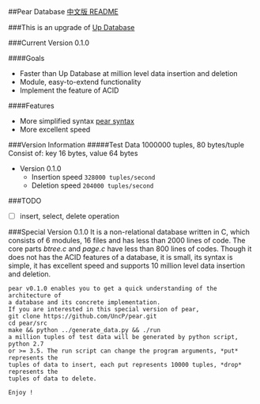 ##Pear Database
[中文版 README](./README.md)

###This is an upgrade of [Up Database](http://www.github.com/UncP/Up_Database)

###Current Version 0.1.0

####Goals
- Faster than Up Database at million level data insertion and deletion
- Module, easy-to-extend functionality
- Implement the feature of ACID

####Features
- More simplified syntax [pear syntax](./pear_syntax)
- More excellent speed

###Version Information
#####Test Data 1000000 tuples, 80 bytes/tuple
	Consist of: key  16  bytes,  value  64  bytes

* Version 0.1.0
	- Insertion speed			``` 328000 tuples/second ```
	- Deletion speed			``` 204000 tuples/second ```


###TODO
- [ ] insert, select, delete operation



###Special Version 0.1.0
	It is a non-relational database written in C, which consists of 6 modules,
	16 files and has less than 2000 lines of code.
	The core parts *btree.c* and *page.c* have less than 800 lines of codes.
	Though it does not has the ACID features of a database, it is small,
	its syntax is simple, it has excellent speed and supports 10 million level
	data insertion and deletion.

	pear v0.1.0 enables you to get a quick understanding of the architecture of
	a database and its concrete implementation.
	If you are interested in this special version of pear,
	git clone https://github.com/UncP/pear.git
	cd pear/src
	make && python ../generate_data.py && ./run
	a million tuples of test data will be generated by python script, python 2.7
	or >= 3.5. The run script can change the program arguments, *put* represents the
	tuples of data to insert, each put represents 10000 tuples, *drop* represents the
	tuples of data to delete.

	Enjoy !
